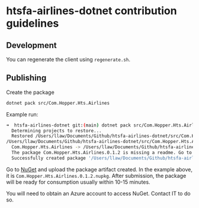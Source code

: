 # htsfa-airlines-dotnet contribution guidelines

## Development

You can regenerate the client using `regenerate.sh`.

## Publishing

Create the package

```bash
dotnet pack src/Com.Hopper.Hts.Airlines
```

Example run:

```bash
➜  htsfa-airlines-dotnet git:(main) dotnet pack src/Com.Hopper.Hts.Airlines
  Determining projects to restore...
  Restored /Users/llaw/Documents/Github/htsfa-airlines-dotnet/src/Com.Hopper.Hts.Airlines/Com.Hopper.Hts.Airlines.csproj (in 506 ms).
/Users/llaw/Documents/Github/htsfa-airlines-dotnet/src/Com.Hopper.Hts.Airlines/Client/ApiClient.cs(457,17): warning CS0618: 'RestClientOptions.MaxTimeout' is obsolete: 'Use Timeout instead.' [/Users/llaw/Documents/Github/htsfa-airlines-dotnet/src/Com.Hopper.Hts.Airlines/Com.Hopper.Hts.Airlines.csproj]
  Com.Hopper.Hts.Airlines -> /Users/llaw/Documents/Github/htsfa-airlines-dotnet/src/Com.Hopper.Hts.Airlines/bin/Release/net8.0/Com.Hopper.Hts.Airlines.dll
  The package Com.Hopper.Hts.Airlines.0.1.2 is missing a readme. Go to https://aka.ms/nuget/authoring-best-practices/readme to learn why package readmes are important.
  Successfully created package '/Users/llaw/Documents/Github/htsfa-airlines-dotnet/src/Com.Hopper.Hts.Airlines/bin/Release/Com.Hopper.Hts.Airlines.0.1.2.nupkg'.
```

Go to [NuGet](https://www.nuget.org/packages/manage/upload) and upload the package artifact created.
In the example above, it is `Com.Hopper.Hts.Airlines.0.1.2.nupkg`.
After submission, the package will be ready for consumption usually within 10-15 minutes.

You will need to obtain an Azure account to access NuGet. Contact IT to do so.
